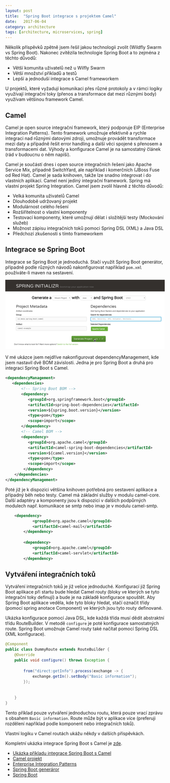 ```yaml
---
layout: post
title:  "Spring Boot integrace s projektem Camel"
date:   2017-06-04
category: architecture
tags: [architecture, microservices, spring]
---
```



Několik příspěvků zpětně jsem řešil jakou technologii zvolit (Wildfly Swarm vs Spring Boot). Nakonec zvítězila technologie Spring Boot a to zejména z těchto důvodů:

* Větší komunita uživatelů než u Wilfly Swarm
* Větší množství příkladů a testů
* Lepší a jednoduší integrace s Camel frameworkem

U projektů, které vyžadují komunikaci přes různé protokoly a v rámci logiky využívají integrační toky (přenos a transformace dat mezi různými body) využívam většinou framework Camel. 

## Camel
Camel je open source integrační framework, který podporuje EIP (Enterprise Integration Patterns). Tento framework umožnuje efektivně a rychle integraci nad různými datovými zdroji, umožnuje provádět transformace mezi daty a případně řešit error handling a další věci spojené s přenosem a transformacemi dat.  Výhody a konfigurace Camel je na samostatný článek (rád v budoucnu o něm napíši). 

Camel je součástí dnes i open source integračních řešení jako Apache Service Mix, případně SwitchYard, ale například i komerčních (JBoss Fuse od Red Hat). Camel je sada knihoven, takže lze snadno integrovat i do vlastních aplikací. Camel není jediný integrační framework. Spring má vlastní projekt Spring Integration.  Camel jsem zvolil hlavně z těchto důvodů:
* Velká komunita uživatelů Camel 
* Dlouhodobě udržovaný projekt 
* Modulárnost celého řešení
* Rozšiřitelnost o vlastní komponenty
* Testovací komponenty, které umožnují dělat i složitější testy (Mockování služeb)
* Možnost zápisu integračních toků pomoci Spring DSL (XML) a Java DSL
* Předchozí zkušenosti s tímto frameworkem

## Integrace se Spring Boot
Integrace se Spring Boot je jednoduchá. Stačí využít Spring Boot generátor, případně podle různých návodů nakonfigurovat například `pom.xml` používáte-li maven na sestavení.

![Spring Boot generátor](/public/springboot/init.png "Spring Boot generátor")


V mé ukázce jsem nejdříve nakonfigurovat dependencyManagement, kde jsem nastavil dvě BOM závislosti. Jedna je pro Spring Boot a druhá pro integraci Spring Boot s Camel. 
```xml
<dependencyManagement>
   <dependencies>
       <!-- Spring Boot BOM -->
       <dependency>
          <groupId>org.springframework.boot</groupId>
          <artifactId>spring-boot-dependencies</artifactId>
          <version>${spring.boot.version}</version>
          <type>pom</type>
          <scope>import</scope>
       </dependency>
       <!-- Camel BOM -->
       <dependency>
          <groupId>org.apache.camel</groupId>
          <artifactId>camel-spring-boot-dependencies</artifactId>
          <version>${camel.version}</version>
          <type>pom</type>
          <scope>import</scope>
        </dependency>
    </dependencies>
</dependencyManagement>
```

Poté již je k dispozici většina knihoven potřebná pro sestavení aplikace a případný běh nebo testy. Camel má základní služby v modulu camel-core. Další adaptéry a komponenty jsou k dispozici v dalších podpůrných modulech např. komunikace se smtp nebo imap je v modulu camel-smtp. 

```xml
	<dependency>
            <groupId>org.apache.camel</groupId>
            <artifactId>camel-mail</artifactId>
        </dependency>

        <dependency>
            <groupId>org.apache.camel</groupId>
            <artifactId>camel-servlet</artifactId>
        </dependency>

```

## Vytváření integračních toků
Vytváření integračních toků je již velice jednoduché. Konfigurací již Spring Boot aplikace při startu bude hledat Camel routy (bloky ve kterých se tyto integrační toky definují) a bude je na základě konfigurace spouštět. Aby Spring Boot aplikace veděla, kde tyto bloky hledat, stačí označit třídy (pomocí spring anotace Component) ve kterých jsou tyto routy definované. 

Ukázka konfigurace pomocí Java DSL, kde každá třída musí dědit abstraktní třídu RouteBuilder. V metodě `configure` je poté konfigurace samostatných route. Spring Boot umožnuje Camel routy také načítat pomocí Spring DSL (XML konfigurace).  

```java
@Component
public class DummyRoute extends RouteBuilder {
    @Override
    public void configure() throws Exception {

        from("direct:getInfo").process(exchange -> {
            exchange.getIn().setBody("Basic information");
        });
         

    }
}
```
Tento příklad pouze vytváření jednoduchou routu, která pouze vrací zprávu s obsahem `Basic information`. Route může být v aplikace více (preferuji rozdělení například podle komponent nebo integračních toků).

Vlastní logiku v Camel routách ukážu někdy v dalších příspěvkách.

Kompletní ukázka integrace Spring Boot s Camel je [zde](https://github.com/vladimirmezera/camel-spring-boot).  

* [Ukázka příkladu integrace Spring Boot s Camel](https://github.com/vladimirmezera/camel-spring-boot)
* [Camel projekt](http://camel.apache.org/)
* [Enterprise Integration Patterns](http://www.enterpriseintegrationpatterns.com/)
* [Spring Boot generáror](http://start.spring.io/)
* [Spring Boot](https://projects.spring.io/spring-boot/)
